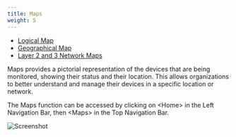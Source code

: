 ```yaml
---
title: Maps
weight: 5
---
```


* <a href="/cloud_vista/maps/logmap">Logical Map</a>
* <a href="/cloud_vista/maps/geomap">Geographical Map</a>
* <a href="/cloud_vista/maps/networkmap">Layer 2 and 3 Network Maps</a>


Maps provides a pictorial representation of the devices that are being monitored, showing their status and their location. This allows organizations to better understand and manage their devices in a specific location or network.

The Maps function can be accessed by clicking on \<Home> in the Left Navigation Bar, then \<Maps> in the Top Navigation Bar.


![Screenshot](/cloud_vista/maps/images/LogicalMap.PNG)
